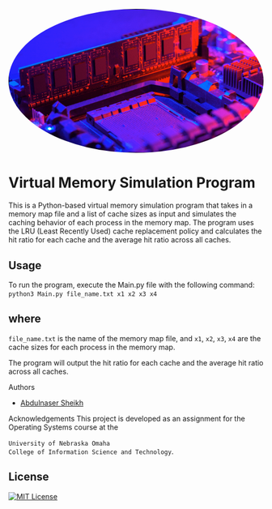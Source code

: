<p align="center">
  <img src="https://raw.githubusercontent.com/abdulnsheikh/Virtual-Memory-Simulation/main/imageAssets/memory-stock-image.png" alt="Logo" style="border-radius: 50%;">
</p>


# Virtual Memory Simulation Program 

This is a Python-based virtual memory simulation program that takes in a memory map file and a list of cache sizes as input and simulates the caching behavior of each process in the memory map. The program uses the LRU (Least Recently Used) cache replacement policy and calculates the hit ratio for each cache and the average hit ratio across all caches.

## Usage 
To run the program, execute the Main.py file with the following command:
`python3 Main.py file_name.txt x1 x2 x3 x4`
## where 
`file_name.txt` is the name of the memory map file, 
and 
`x1`, `x2`, `x3`, `x4` are the cache sizes for each process in the memory map.

The program will output the hit ratio for each cache and the average hit ratio across all caches.
 
Authors
- [Abdulnaser Sheikh](https://github.com/abdulnsheikh/)

Acknowledgements
This project is developed as an assignment for the Operating Systems course at the 

`University of Nebraska Omaha`\
`College of Information Science and Technology`.

## License 

[![MIT License](https://img.shields.io/badge/License-MIT-green.svg)](https://choosealicense.com/licenses/mit/)
 
